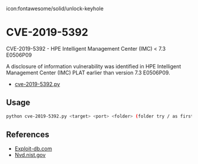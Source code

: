 icon:fontawesome/solid/unlock-keyhole

# CVE-2019-5392

CVE-2019-5392 - HPE Intelligent Management Center (IMC) < 7.3 E0506P09

A disclosure of information vulnerability was identified in HPE Intelligent Management Center (IMC) PLAT earlier than version 7.3 E0506P09.

- [cve-2019-5392.py](../assets/files/cve-2019-5392.py)

## Usage

```bash
python cve-2019-5392.py <target> <port> <folder> (folder try / as first)
```

## References

- [Exploit-db.com](https://www.exploit-db.com/exploits/47408)
- [Nvd.nist.gov](https://nvd.nist.gov/vuln/detail/CVE-2019-5392)
